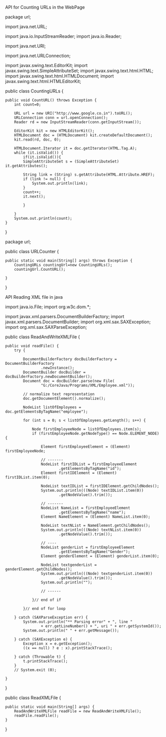 API for Counting URLs in the WebPage



package url;

import java.net.URL;

import java.io.InputStreamReader;
import java.io.Reader;

import java.net.URI;

import java.net.URLConnection;

import javax.swing.text.EditorKit;
import javax.swing.text.SimpleAttributeSet;
import javax.swing.text.html.HTML;
import javax.swing.text.html.HTMLDocument;
import javax.swing.text.html.HTMLEditorKit;

public class CountingURLs {

	public void CountURL() throws Exception {
		int count=0;
		
		URL url = new URI("http://www.google.co.in").toURL();
		URLConnection conn = url.openConnection();
		Reader rd = new InputStreamReader(conn.getInputStream());

		EditorKit kit = new HTMLEditorKit();
		HTMLDocument doc = (HTMLDocument) kit.createDefaultDocument();
		kit.read(rd, doc, 0);

		HTMLDocument.Iterator it = doc.getIterator(HTML.Tag.A);
		while (it.isValid()) {
			if(it.isValid()){
			SimpleAttributeSet s = (SimpleAttributeSet) it.getAttributes();

			String link = (String) s.getAttribute(HTML.Attribute.HREF);
			if (link != null) {
				System.out.println(link);
			}
			count++;
			it.next();
			
			}
			
		}
		System.out.println(count);
	}
}



package url;

public class URLCounter {

	
	public static void main(String[] args) throws Exception {
		CountingURLs countingUrl=new CountingURLs();
		countingUrl.CountURL();

	}

}


API Reading XML file in java


import java.io.File;
import org.w3c.dom.*;

import javax.xml.parsers.DocumentBuilderFactory;
import javax.xml.parsers.DocumentBuilder;
import org.xml.sax.SAXException;
import org.xml.sax.SAXParseException;

public class ReadAndWriteXMLFile {

	public void readFile() {
		try {

			DocumentBuilderFactory docBuilderFactory = DocumentBuilderFactory
					.newInstance();
			DocumentBuilder docBuilder = docBuilderFactory.newDocumentBuilder();
			Document doc = docBuilder.parse(new File(
					"G:/CoreJava/Programs/XML/Employee.xml"));

			// normalize text representation
			doc.getDocumentElement().normalize();

			NodeList listOfEmployees = doc.getElementsByTagName("employee");

			for (int s = 0; s < listOfEmployees.getLength(); s++) {

				Node firstEmployeeNode = listOfEmployees.item(s);
				if (firstEmployeeNode.getNodeType() == Node.ELEMENT_NODE) {

					Element firstEmployeeElement = (Element) firstEmployeeNode;

					// -------
					NodeList firstIDList = firstEmployeeElement
							.getElementsByTagName("id");
					Element firstIDElement = (Element) firstIDList.item(0);

					NodeList textIDList = firstIDElement.getChildNodes();
					System.out.println(((Node) textIDList.item(0))
							.getNodeValue().trim());

					// -------
					NodeList NameList = firstEmployeeElement
							.getElementsByTagName("name");
					Element NameElement = (Element) NameList.item(0);

					NodeList textNList = NameElement.getChildNodes();
					System.out.println(((Node) textNList.item(0))
							.getNodeValue().trim());

					// ----
					NodeList genderList = firstEmployeeElement
							.getElementsByTagName("Gender");
					Element genderElement = (Element) genderList.item(0);

					NodeList textgenderList = genderElement.getChildNodes();
					System.out.println(((Node) textgenderList.item(0))
							.getNodeValue().trim());
					System.out.println("");

					// ------

				}// end of if 

			}// end of for loop 

		} catch (SAXParseException err) {
			System.out.println("** Parsing error" + ", line "
					+ err.getLineNumber() + ", uri " + err.getSystemId());
			System.out.println(" " + err.getMessage());

		} catch (SAXException e) {
			Exception x = e.getException();
			((x == null) ? e : x).printStackTrace();

		} catch (Throwable t) {
			t.printStackTrace();
		}
		// System.exit (0);

	}

	
}




public class ReadXMLFile {

	
	public static void main(String[] args) {
		ReadAndWriteXMLFile readFile = new ReadAndWriteXMLFile();
		readFile.readFile();
	}

}




